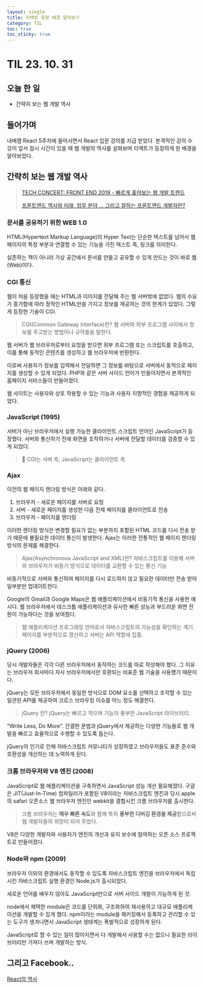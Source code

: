 ```yaml
---
layout: single
title: 리액트 등장 배경 알아보기
category: TIL
toc: true
toc_sticky: true
---
```


# TIL 23. 10. 31

## 오늘 한 일

- 간략히 보는 웹 개발 역사


## 들어가며

내배캠 React 5주차에 들어서면서 React 입문 강의를 지급 받았다. 본격적인 강의 수강이 앞서 잠시 시간이 있을 때 웹 개발의 역사를 살펴보며 리액트가 등장하게 된 배경을 알아보았다.

## 간략히 보는 웹 개발 역사

> [TECH CONCERT: FRONT END 2019 - 빠르게 훑어보는 웹 개발 트렌드](https://www.youtube.com/watch?v=BXOH9b177ho)
>
> [프론트엔드 역사와 미래, 업무 분야 ... 그리고 잘하는 프론트엔드 개발자란?](https://velog.io/@teo/frontend)

### 문서를 공유하기 위한 WEB 1.0

HTML(Hypertext Markup Language)의 Hyper Text는 단순한 텍스트를 넘어서 웹 페이지의 특정 부분과 연결할 수 있는 기능을 가진 텍스트 즉, 링크를 의미한다.

실존하는 책이 아니라 가상 공간에서 문서를 만들고 공유할 수 있게 만드는 것이 바로 웹(Web)이다.

### CGI 통신

웹이 처음 등장했을 때는 HTML과 이미지를 전달해 주는 웹 서버밖에 없었다. 웹의 수요가 증가함에 따라 정적인 HTML만을 가지고  정보를 제공하는 것의 한계가 있었다. 그렇게 등장한 기술이 CGI.

> CGI(Common Gateway Interface)란? 웹 서버와 외부 프로그램 사이에서 정보를 주고받는 방법이나 규약들을 말한다.

웹 서버가 웹 브라우저로부터 요청을 받으면 외부 프로그램 또는 스크립트를 호출하고, 이를 통해 동적인 콘텐츠를 생성하고 웹 브라우저에 반환한다.

이로써 사용자가 정보를 입력해서 전달하면 그 정보를 바탕으로 서버에서 동적으로 페이지를 생성할 수 있게 되었다. PHP와 같은 서버 사이드 언어가 만들어지면서 본격적인 홈페이지 서비스들이 만들어졌다.

웹 사이트는 사용자와 상호 작용할 수 있는 기능과 사용자 지향적인 경험을 제공하게 되었다.

### JavaScript (1995)

서버가 아닌 브라우저에서 실행 가능한 클라이언트 스크립트 언어인 JavaScript가 등장했다. 서버와 통신하기 전에 화면을 조작하거나 서버에 전달할 데이터를 검증할 수 있게 되었다.

> 💬 CGI는 서버 측, JavaScript는 클라이언트 측

### Ajax

이전의 웹 페이지 렌더링 방식은 아래와 같다.

1. 브라우저 - 새로운 페이지를 서버로 요청
2. 서버 - 새로운 페이지를 생성한 다음 전체 페이지를 클라이언트로 전송
3. 브라우저 - 페이지를 렌더링

이러한 렌더링 방식은 변경할 필요가 없는 부분까지 포함된 HTML 코드를 다시 전송 받기 때문에 불필요한 데이터 통신이 발생한다. Ajax는 이러한 전통적인 웹 페이지 렌더링 방식의 문제를 해결한다.

> Ajax(Asynchronous JavaScript and XML)란? 자바스크립트를 이용해 서버와 브라우저가 비동기 방식으로 데이터를 교환할 수 있는 통신 기능

비동기적으로 서버와 통신하여 페이지를 다시 로드하지 않고 필요한 데이터만 전송 받아 일부분만 업데이트한다.

Google의 Gmail과 Google Maps은 웹 애플리케이션에서 비동기적 통신을 사용한 예시다. 웹 브라우저에서 데스크톱 애플리케이션과 유사한 빠른 성능과 부드러운 화면 전환이 가능하다는 것을 보여줬다.

> 웹 애플리케이션 프로그래밍 언어로서 자바스크립트의 가능성을 확인하는 계기. 페이지를 부분적으로 갱신하고 서버는 API 역할에 집중.

### jQuery (2006)

당시 개발자들은 각각 다른 브라우저에서 동작하는 코드를 따로 작성해야 했다. 그 이유는 브라우저 회사마다 자사 브라우저에서만 호환되는 비표준 웹 기술을 사용헀기 때문이다.

jQuery는 모든 브라우저에서 동일한 방식으로 DOM 요소를 선택하고 조작할 수 있는 일관된 API를 제공하여 크로스 브라우징 이슈를 어느 정도 해결한다.

> jQuery 란? jQuery는 빠르고 작으며 기능이 풍부한 JavaScript 라이브러리.

"Write Less, Do More". 간결한 문법과 jQuery에서 제공하는 다양한 기능들로 웹 개발을 빠르고 효율적으로 수행할 수 있도록 돕는다.

jQuery의 인기로 인해 자바스크립트 커뮤니티가 성장하였고 브라우저들도 표준 준수와 호환성을 개선하는 데 노력하게 된다.

### 크롬 브라우저와 V8 엔진 (2008)

JavaScript로 웹 애플리케이션을 구축하면서 JavaScript 성능 개선 필요해졌다. 구글은 JIT(Just-In-Time) 컴파일러가 포함된 V8이라는 자바스크립트 엔진과 당시 apple의 safari 오픈소스 웹 브라우저 엔진인 webkit을 결합시킨 크롬 브라우저를 출시한다.

> 크롬 브라우저는 **매우 빠른 속도**와 함께 특히 **풍부한 디버깅 환경을 제공**함으로써 웹 개발자들의 희망이 되어 주었다.

V8은 다양한 개발자와 사용자가 엔진의 개선과 유지 보수에 참여하는 오픈 소스 프로젝트로 만들어졌다.

### Node와 npm (2009)

브라우저 이외의 환경에서도 동작할 수 있도록 자바스크립트 엔진을 브라우저에서 독립시킨 자바스크립트 실행 환경인 Node.js가 출시되었다. 

새로운 언어를 배우지 않아도 JavaScript만으로 서버 사이드 개발이 가능하게 된 것. 

node에서 채택한 module은 코드를 단위화, 구조화하여 재사용하고 대규모 애플리케이션을 개발할 수 있게 했다. npm이라는 module을 패키징해서 등록하고 관리할 수 있는 도구가 생겨나면서 JavaScript 생태계는 폭발적으로 성장하게 된다.

JavaScript로 할 수 있는 일이 많아지면서 다 개발해서 사용할 수는 없으니 필요한 라이브러리만 가져다 쓰며 개발하는 방식.

## 그리고 Facebook..

[React의 역사](https://www.indegser.com/content/dfc974fb-272c-48f2-a377-dff485a52d19)
